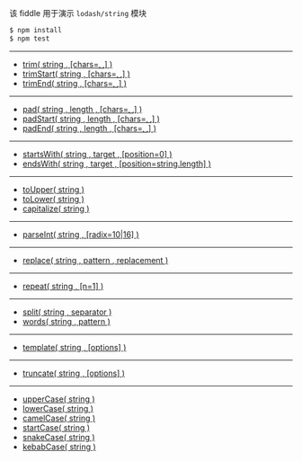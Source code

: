 该 fiddle 用于演示 `lodash/string` 模块

```sh
$ npm install
$ npm test
```

---

- [trim( string , [chars=␣] )](https://lodash.com/docs#trim)
- [trimStart( string , [chars=␣] )](https://lodash.com/docs#trimStart)
- [trimEnd( string , [chars=␣] )](https://lodash.com/docs#trimEnd)

---

- [pad( string , length , [chars=␣] )](https://lodash.com/docs#pad)
- [padStart( string , length , [chars=␣] )](https://lodash.com/docs#padStart)
- [padEnd( string , length , [chars=␣] )](https://lodash.com/docs#padEnd)

---

- [startsWith( string , target , [position=0] )](https://lodash.com/docs#startsWith)
- [endsWith( string , target , [position=string.length] )](https://lodash.com/docs#endsWith)

---

- [toUpper( string )](https://lodash.com/docs#toUpper)
- [toLower( string )](https://lodash.com/docs#toLower)
- [capitalize( string )](https://lodash.com/docs#capitalize)

---

- [parseInt( string , [radix=10|16] )](https://lodash.com/docs#parseInt)

---

- [replace( string , pattern , replacement )](https://lodash.com/docs#replace)

---

- [repeat( string , [n=1] )](https://lodash.com/docs#repeat)

---

- [split( string , separator )](https://lodash.com/docs#split)
- [words( string , pattern )](https://lodash.com/docs#words)

---

- [template( string , [options] )](https://lodash.com/docs#template)

---

- [truncate( string , [options] )](https://lodash.com/docs#truncate)

---

- [upperCase( string )](https://lodash.com/docs#upperCase)
- [lowerCase( string )](https://lodash.com/docs#lowerCase)
- [camelCase( string )](https://lodash.com/docs#camelCase)
- [startCase( string )](https://lodash.com/docs#startCase)
- [snakeCase( string )](https://lodash.com/docs#snakeCase)
- [kebabCase( string )](https://lodash.com/docs#kebabCase)
